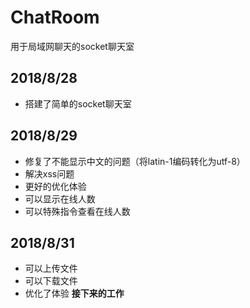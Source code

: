 # ChatRoom
用于局域网聊天的socket聊天室

## 2018/8/28
- 搭建了简单的socket聊天室
## 2018/8/29
- 修复了不能显示中文的问题（将latin-1编码转化为utf-8）
- 解决xss问题
- 更好的优化体验
- 可以显示在线人数
- 可以特殊指令查看在线人数
## 2018/8/31
- 可以上传文件
- 可以下载文件
- 优化了体验
**接下来的工作**



